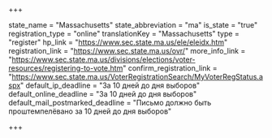 +++

state_name = "Massachusetts"
state_abbreviation = "ma"
is_state = "true"
registration_type = "online"
translationKey = "Massachusetts"
type = "register"
hp_link = "https://www.sec.state.ma.us/ele/eleidx.htm"
registration_link = "https://www.sec.state.ma.us/ovr/"
more_info_link = "https://www.sec.state.ma.us/divisions/elections/voter-resources/registering-to-vote.htm"
confirm_registration_link = "https://www.sec.state.ma.us/VoterRegistrationSearch/MyVoterRegStatus.aspx"
default_ip_deadline = "За 10 дней до дня выборов"
default_online_deadline = "За 10 дней до дня выборов"
default_mail_postmarked_deadline = "Письмо должно быть проштемпелёвано за 10 дней до дня выборов"

+++